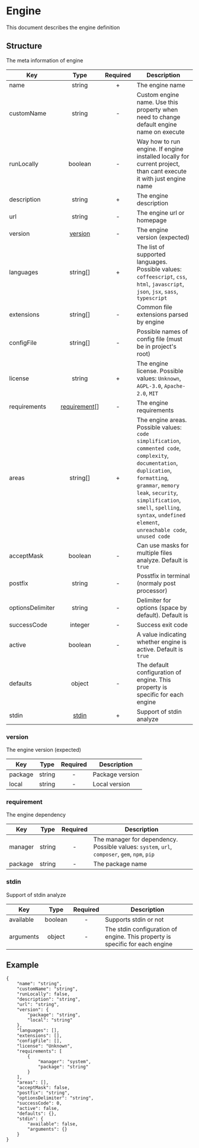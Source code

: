 # Engine
This document describes the engine definition
## Structure
The meta information of engine

|Key|Type|Required|Description|
|-|:-:|:-:|-|
|name|string|+|The engine name|
|customName|string|-|Custom engine name. Use this property when need to change default engine name on execute|
|runLocally|boolean|-|Way how to run engine. If engine installed locally for current project, than cant execute it with just engine name|
|description|string|+|The engine description|
|url|string|-|The engine url or homepage|
|version|[version](#version)|-|The engine version (expected)|
|languages|string[]|+|The list of supported languages. Possible values: `coffeescript`, `css`, `html`, `javascript`, `json`, `jsx`, `sass`, `typescript`|
|extensions|string[]|-|Common file extensions parsed by engine|
|configFile|string[]|-|Possible names of config file (must be in project's root)|
|license|string|+|The engine license. Possible values: `Unknown`, `AGPL-3.0`, `Apache-2.0`, `MIT`|
|requirements|[requirement](#requirement)[]|-|The engine requirements|
|areas|string[]|+|The engine areas. Possible values: `code simplification`, `commented code`, `complexity`, `documentation`, `duplication`, `formatting`, `grammar`, `memory leak`, `security`, `simplification`, `smell`, `spelling`, `syntax`, `undefined element`, `unreachable code`, `unused code`|
|acceptMask|boolean|-|Can use masks for multiple files analyze. Default is `true`|
|postfix|string|-|Posstfix in terminal (normaly post processor)|
|optionsDelimiter|string|-|Delimiter for options (space by default). Default is ` `|
|successCode|integer|-|Success exit code|
|active|boolean|-|A value indicating whether engine is active. Default is `true`|
|defaults|object|-|The default configuration of engine. This property is specific for each engine|
|stdin|[stdin](#stdin)|+|Support of stdin analyze|
### version
The engine version (expected)

|Key|Type|Required|Description|
|-|:-:|:-:|-|
|package|string|-|Package version|
|local|string|-|Local version|
### requirement
The engine dependency

|Key|Type|Required|Description|
|-|:-:|:-:|-|
|manager|string|-|The manager for dependency. Possible values: `system`, `url`, `composer`, `gem`, `npm`, `pip`|
|package|string|-|The package name|
### stdin
Support of stdin analyze

|Key|Type|Required|Description|
|-|:-:|:-:|-|
|available|boolean|-|Supports stdin or not|
|arguments|object|-|The stdin configuration of engine. This property is specific for each engine|
## Example
```
{
    "name": "string",
    "customName": "string",
    "runLocally": false,
    "description": "string",
    "url": "string",
    "version": {
        "package": "string",
        "local": "string"
    },
    "languages": [],
    "extensions": [],
    "configFile": [],
    "license": "Unknown",
    "requirements": [
        {
            "manager": "system",
            "package": "string"
        }
    ],
    "areas": [],
    "acceptMask": false,
    "postfix": "string",
    "optionsDelimiter": "string",
    "successCode": 0,
    "active": false,
    "defaults": {},
    "stdin": {
        "available": false,
        "arguments": {}
    }
}
```